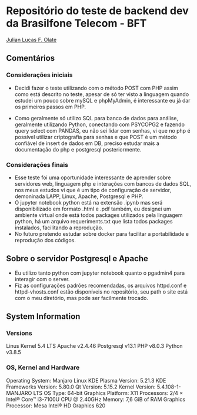 # Repositório do teste de backend dev da Brasilfone Telecom - BFT

[Julian Lucas F. Olate](github.com/olatejulian/testebft)

## Comentários

### Considerações iniciais

- Decidi fazer o teste utilizando com o método POST com PHP assim como está descrito no teste, apesar de só ter visto a linguagem quando estudei um pouco sobre mySQL e phpMyAdmin, é interessante eu já dar os primeiros passos em PHP.

- Como geralmente só utilizo SQL para banco de dados para análise, geralmente utilizando Python, conectando com PSYCOPG2 e fazendo query select com PANDAS, eu não sei lidar com senhas, vi que no php é possível utilizar criptografia para senhas e que POST é um método confiável de insert de dados em DB, preciso estudar mais a documentação do php e postgresql posteriormente.

### Considerações finais

- Esse teste foi uma oportunidade interessante de aprender sobre servidores web, linguagem php e interações com bancos de dados SQL, nos meus estudos vi que é um tipo de configuração de servidor,
demoninada LAPP, Linux, Apache, Postgresql e PHP.
- O jupyter notebook python está na extensão .ipynb mas será disponibilizado em formato .html e .pdf também, eu designei um ambiente virtual onde está todos packages utilizados pela linguagem python, há um arquivo requeriments.txt que lista todos packages instalados, facilitando a reprodução.
- No futuro pretendo estudar sobre docker para facilitar a portabilidade e reprodução dos códigos.
## Sobre o servidor Postgresql e Apache

- Eu utilizo tanto python com jupyter notebook quanto o pgadmin4 para interagir com o server.
- Fiz as configurações padrões recomendadas, os arquivos httpd.conf e httpd-vhosts.conf estão disponíveis no repositório, seu path o site está com o meu diretório, mas pode ser facilmente trocado.

## System Information

### Versions

Linus Kernel 5.4 LTS
Apache v2.4.46
Postgresql v13.1
PHP v8.0.3
Python v3.8.5

### OS, Kernel and Hardware

Operating System: Manjaro Linux
KDE Plasma Version: 5.21.3
KDE Frameworks Version: 5.80.0
Qt Version: 5.15.2
Kernel Version: 5.4.108-1-MANJARO LTS
OS Type: 64-bit
Graphics Platform: X11
Processors: 2/4 × Intel® Core™ i3-7100U CPU @ 2.40GHz
Memory: 7,6 GiB of RAM
Graphics Processor: Mesa Intel® HD Graphics 620